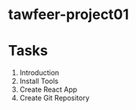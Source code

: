 # tawfeer-project01

# Tasks

1. Introduction
2. Install Tools
3. Create React App
4. Create Git Repository